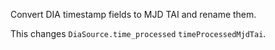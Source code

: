 Convert DIA timestamp fields to MJD TAI and rename them.

This changes `DiaSource.time_processed` `timeProcessedMjdTai`.
